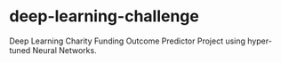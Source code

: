 # deep-learning-challenge
Deep Learning Charity Funding Outcome Predictor Project using hyper-tuned Neural Networks.
